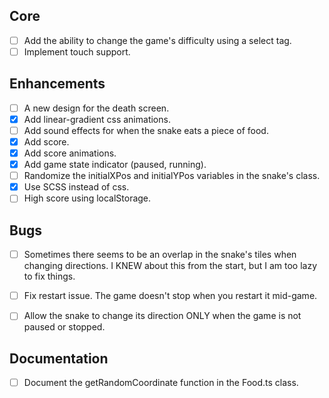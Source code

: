 ## Core

- [ ] Add the ability to change the game's difficulty using a select tag.
- [ ] Implement touch support.

## Enhancements

- [ ] A new design for the death screen. 
- [x] Add linear-gradient css animations.
- [ ] Add sound effects for when the snake eats a piece of food.
- [x] Add score.
- [x] Add score animations.
- [x] Add game state indicator (paused, running).
- [ ] Randomize the initialXPos and initialYPos variables in the snake's class.
- [x] Use SCSS instead of css.
- [ ] High score using localStorage.

## Bugs

- [ ] Sometimes there seems to be an overlap in the snake's tiles when changing directions. I KNEW about this from the start, but I am too lazy to fix things.
- [ ] Fix restart issue. The game doesn't stop when you restart it mid-game.
- [ ] Allow the snake to change its direction ONLY when the game is not paused or stopped.


## Documentation

- [ ] Document the getRandomCoordinate function in the Food.ts class.